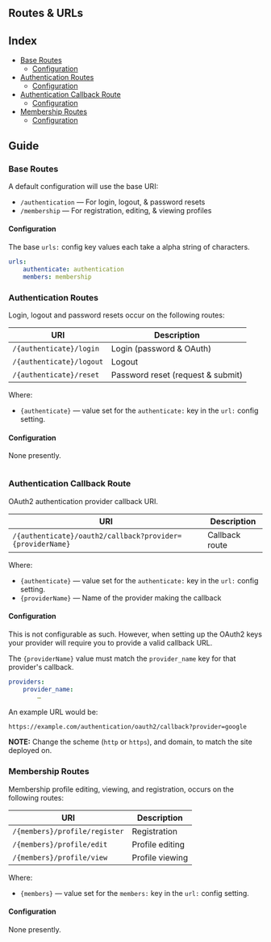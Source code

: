 Routes & URLs
-------------

## Index

  * [Base Routes](#base-routes)
    * [Configuration](#configuration)
  * [Authentication Routes](#authentication-routes)
    * [Configuration](#configuration-1)
  * [Authentication Callback Route](#authentication-callback-route)
    * [Configuration](#configuration-2)
  * [Membership Routes](#membership-routes)
    * [Configuration](#configuration-3)

## Guide

### Base Routes

A default configuration will use the base URI:

  * `/authentication` — For login, logout, & password resets
  * `/membership` — For registration, editing, & viewing profiles

#### Configuration

The base `urls:` config key values each take a alpha string of characters. 

```yaml
urls:
    authenticate: authentication
    members: membership
```

### Authentication Routes

Login, logout and password resets occur on the following routes:

| URI                      | Description                       |
|--------------------------|-----------------------------------|
| `/{authenticate}/login`  | Login (password & OAuth)          |
| `/{authenticate}/logout` | Logout                            |
| `/{authenticate}/reset`  | Password reset (request & submit) |

Where:
 * `{authenticate}` — value set for the `authenticate:` key in the `url:`
    config setting.

#### Configuration

None presently. 

```yaml
```
  
### Authentication Callback Route

OAuth2 authentication provider callback URI. 

| URI                                                       | Description    |
|-----------------------------------------------------------|----------------|
| `/{authenticate}/oauth2/callback?provider={providerName}` | Callback route |

Where:
 * `{authenticate}` — value set for the `authenticate:` key in the `url:`
    config setting.
 * `{providerName}` — Name of the provider making the callback


#### Configuration

This is not configurable as such. However, when setting up the OAuth2 keys your
provider will require you to provide a valid callback URL.

The `{providerName}` value must match the `provider_name` key for that
provider's callback. 

```yaml
providers:
    provider_name:
        …
```

An example URL would be:

```
https://example.com/authentication/oauth2/callback?provider=google
```

**NOTE:** Change the scheme (`http` or `https`), and domain, to match the site
deployed on. 


### Membership Routes

Membership profile editing, viewing, and registration, occurs on the following
routes:

| URI                           | Description     |
|-------------------------------|-----------------|
| `/{members}/profile/register` | Registration    |
| `/{members}/profile/edit`     | Profile editing |
| `/{members}/profile/view`     | Profile viewing |

Where:
 * `{members}` — value set for the `members:` key in the `url:` config setting.

#### Configuration

None presently. 

```yaml
```
